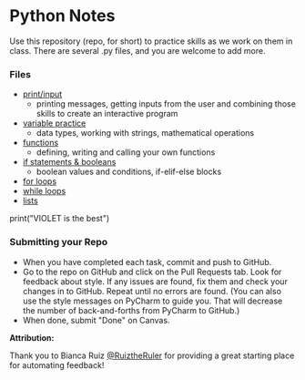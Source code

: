 # Python Notes

Use this repository (repo, for short) to practice skills as we work on them in class. There are several .py files, and you are welcome to add more.

### Files
* [print/input](src/print_input.py)
  * printing messages, getting inputs from the user and combining those skills to create an interactive program
* [variable practice](src/variables.py)
  * data types, working with strings, mathematical operations
* [functions](src/functions.py)
  * defining, writing and calling your own functions 
* [if statements & booleans](src/if_statements.py)
  * boolean values and conditions, if-elif-else blocks 
* [for loops](src/for_loops.py)
* [while loops](src/while_loops.py)
* [lists](src/lists.py) 

print("VIOLET is the best")
### Submitting your Repo
* When you have completed each task, commit and push to GitHub.
* Go to the repo on GitHub and click on the Pull Requests tab. Look for feedback about style. If any issues are found, fix them and check your changes in to GitHub. Repeat until no errors are found. (You can also use the style messages on PyCharm to guide you. That will decrease the number of back-and-forths from PyCharm to GitHub.)
* When done, submit "Done" on Canvas.


**Attribution:**

Thank you to Bianca Ruiz [@RuiztheRuler](https://github.com/RuizTheRuler) for providing a great starting place for automating feedback!
